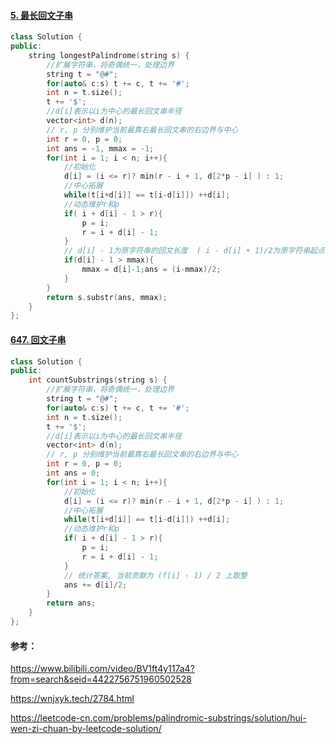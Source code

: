 #### [5. 最长回文子串](https://leetcode-cn.com/problems/longest-palindromic-substring/)

```cpp
class Solution {
public:
    string longestPalindrome(string s) {
        //扩展字符串，将奇偶统一，处理边界
        string t = "@#";
        for(auto& c:s) t += c, t += '#';
        int n = t.size();
        t += '$';
        //d[i]表示以i为中心的最长回文串半径
        vector<int> d(n);
        // r, p 分别维护当前最靠右最长回文串的右边界与中心
        int r = 0, p = 0;
        int ans = -1, mmax = -1;
        for(int i = 1; i < n; i++){
            //初始化
            d[i] = (i <= r)? min(r - i + 1, d[2*p - i] ) : 1;
            //中心拓展
            while(t[i+d[i]] == t[i-d[i]]) ++d[i];
            //动态维护r和p
            if( i + d[i] - 1 > r){
                p = i;
                r = i + d[i] - 1;
            }
            // d[i] - 1为原字符串的回文长度  ( i - d[i] + 1)/2为原字符串起点 
            if(d[i] - 1 > mmax){
                mmax = d[i]-1;ans = (i-mmax)/2; 
            }
        }
        return s.substr(ans, mmax);
    }
};
```

#### [647. 回文子串](https://leetcode-cn.com/problems/palindromic-substrings/)

```cpp
class Solution {
public:
    int countSubstrings(string s) {
        //扩展字符串，将奇偶统一，处理边界
        string t = "@#";
        for(auto& c:s) t += c, t += '#';
        int n = t.size();
        t += '$';
        //d[i]表示以i为中心的最长回文串半径
        vector<int> d(n);
        // r, p 分别维护当前最靠右最长回文串的右边界与中心
        int r = 0, p = 0;
        int ans = 0;
        for(int i = 1; i < n; i++){
            //初始化
            d[i] = (i <= r)? min(r - i + 1, d[2*p - i] ) : 1;
            //中心拓展
            while(t[i+d[i]] == t[i-d[i]]) ++d[i];
            //动态维护r和p
            if( i + d[i] - 1 > r){
                p = i;
                r = i + d[i] - 1;
            }
            // 统计答案, 当前贡献为 (f[i] - 1) / 2 上取整
            ans += d[i]/2;
        }
        return ans;
    }
};
```

#### 参考：

https://www.bilibili.com/video/BV1ft4y117a4?from=search&seid=4422756751960502528

https://wnjxyk.tech/2784.html

https://leetcode-cn.com/problems/palindromic-substrings/solution/hui-wen-zi-chuan-by-leetcode-solution/